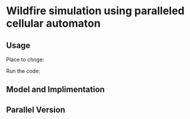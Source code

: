 # Wildfire simulation using paralleled cellular automaton

## Usage
Place to chnge:

Run the code:

## Model and Implimentation

## Parallel Version
